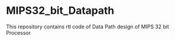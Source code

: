 # MIPS32_bit_Datapath
This repository contains rtl code of Data Path design of MIPS 32 bit Processor
